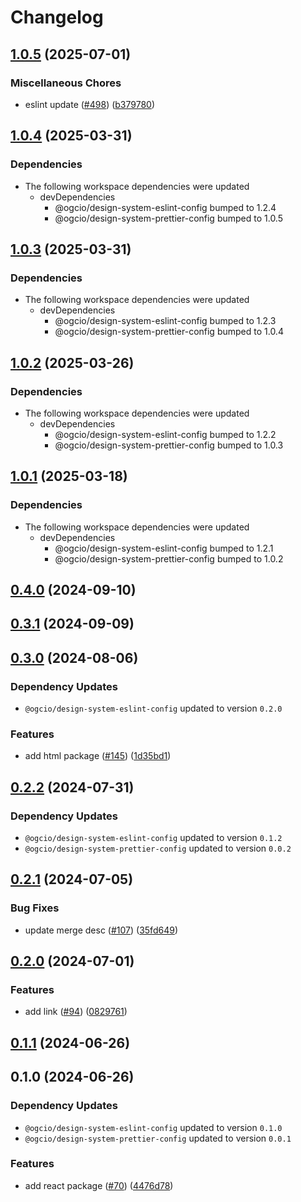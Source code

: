 # Changelog

## [1.0.5](https://github.com/ogcio/govie-ds/compare/design-deepmerge-v1.0.4...design-deepmerge-v1.0.5) (2025-07-01)


### Miscellaneous Chores

* eslint update ([#498](https://github.com/ogcio/govie-ds/issues/498)) ([b379780](https://github.com/ogcio/govie-ds/commit/b37978011efd59e9bee03c4175fe63e3f36b6791))

## [1.0.4](https://github.com/ogcio/govie-ds/compare/design-deepmerge-v1.0.3...design-deepmerge-v1.0.4) (2025-03-31)

### Dependencies

- The following workspace dependencies were updated
  - devDependencies
    - @ogcio/design-system-eslint-config bumped to 1.2.4
    - @ogcio/design-system-prettier-config bumped to 1.0.5

## [1.0.3](https://github.com/ogcio/govie-ds/compare/design-deepmerge-v1.0.2...design-deepmerge-v1.0.3) (2025-03-31)

### Dependencies

- The following workspace dependencies were updated
  - devDependencies
    - @ogcio/design-system-eslint-config bumped to 1.2.3
    - @ogcio/design-system-prettier-config bumped to 1.0.4

## [1.0.2](https://github.com/ogcio/govie-ds/compare/design-deepmerge-v1.0.1...design-deepmerge-v1.0.2) (2025-03-26)

### Dependencies

- The following workspace dependencies were updated
  - devDependencies
    - @ogcio/design-system-eslint-config bumped to 1.2.2
    - @ogcio/design-system-prettier-config bumped to 1.0.3

## [1.0.1](https://github.com/ogcio/govie-ds/compare/design-deepmerge-v1.0.0...design-deepmerge-v1.0.1) (2025-03-18)

### Dependencies

- The following workspace dependencies were updated
  - devDependencies
    - @ogcio/design-system-eslint-config bumped to 1.2.1
    - @ogcio/design-system-prettier-config bumped to 1.0.2

## [0.4.0](https://github.com/ogcio/govie-ds/compare/@ogcio/design-system-deepmerge-0.3.1...@ogcio/design-system-deepmerge-0.4.0) (2024-09-10)

## [0.3.1](https://github.com/ogcio/govie-ds/compare/@ogcio/design-system-deepmerge-0.3.0...@ogcio/design-system-deepmerge-0.3.1) (2024-09-09)

## [0.3.0](https://github.com/ogcio/govie-ds/compare/@ogcio/design-system-deepmerge-0.2.2...@ogcio/design-system-deepmerge-0.3.0) (2024-08-06)

### Dependency Updates

- `@ogcio/design-system-eslint-config` updated to version `0.2.0`

### Features

- add html package ([#145](https://github.com/ogcio/govie-ds/issues/145)) ([1d35bd1](https://github.com/ogcio/govie-ds/commit/1d35bd17900468863403333f77c855e5d92f3458))

## [0.2.2](https://github.com/ogcio/govie-ds/compare/@ogcio/design-system-deepmerge-0.2.1...@ogcio/design-system-deepmerge-0.2.2) (2024-07-31)

### Dependency Updates

- `@ogcio/design-system-eslint-config` updated to version `0.1.2`
- `@ogcio/design-system-prettier-config` updated to version `0.0.2`

## [0.2.1](https://github.com/ogcio/govie-ds/compare/@ogcio/design-system-deepmerge-0.2.0...@ogcio/design-system-deepmerge-0.2.1) (2024-07-05)

### Bug Fixes

- update merge desc ([#107](https://github.com/ogcio/govie-ds/issues/107)) ([35fd649](https://github.com/ogcio/govie-ds/commit/35fd649facc6923f7854122a7c98f4e549eb2218))

## [0.2.0](https://github.com/ogcio/govie-ds/compare/@ogcio/design-system-deepmerge-0.1.1...@ogcio/design-system-deepmerge-0.2.0) (2024-07-01)

### Features

- add link ([#94](https://github.com/ogcio/govie-ds/issues/94)) ([0829761](https://github.com/ogcio/govie-ds/commit/082976131495f029bbdf7d3ef3dbb3e80d460c4a))

## [0.1.1](https://github.com/ogcio/govie-ds/compare/@ogcio/design-system-deepmerge-0.1.0...@ogcio/design-system-deepmerge-0.1.1) (2024-06-26)

## 0.1.0 (2024-06-26)

### Dependency Updates

- `@ogcio/design-system-eslint-config` updated to version `0.1.0`
- `@ogcio/design-system-prettier-config` updated to version `0.0.1`

### Features

- add react package ([#70](https://github.com/ogcio/govie-ds/issues/70)) ([4476d78](https://github.com/ogcio/govie-ds/commit/4476d784b0f2a35fd63293d952ea50c0832ca511))
